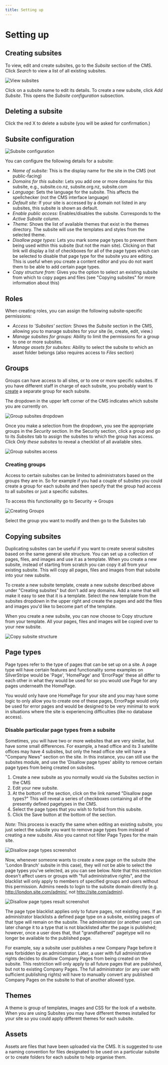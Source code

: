 ```yaml
---
title: Setting up
---
```

# Setting up

## Creating subsites

To view, edit and create subsites, go to the *Subsite* section of the CMS. Click *Search* to view a list of all existing subsites.

![View subsites](_images/view-subsites.jpg)

Click on a subsite name to edit its details. To create a new subsite, click *Add Subsite*. This opens the *Subsite configuration* subsection.

## Deleting a subsite

Click the red X to delete a subsite (you will be asked for confirmation.)

## Subsite configuration

![Subsite configuration](_images/subsite-configuration.jpg)

You can configure the following details for a subsite:

 * *Name of subsite:* This is the display name for the site in the CMS (not public-facing)
 * *Domains for this subsite:* Lets you add one or more domains for this subsite, e.g., subsite.co.nz, subsite.org.nz, subsite.com
 * *Language:* Sets the language for the subsite. This affects the spellchecker (not the CMS interface language)
 * *Default site:* If your site is accessed by a domain not listed in any subsites, this subsite is shown as default.
 * *Enable public access:* Enables/disables the subsite. Corresponds to the *Active Subsite* column.
 * *Theme:* Shows the list of available themes that exist in the themes directory. The subsite will use the templates and styles from the selected theme.
 * *Disallow page types:* Lets you mark some page types to prevent them being used within this subsite (but not the main site). Clicking on that link will display a list of checkboxes for all of the page types which can be selected to disable that page type for the subsite you are editing. This is useful when you create a content editor and you do not want them to be able to add certain page types.
 * *Copy structure from:* Gives you the option to select an existing subsite from which to copy pages and files (see "Copying subsites" for more information about this)

## Roles

When creating roles, you can assign the following subsite-specific permissions:

 * *Access to 'Subsites' section:* Shows the *Subsite* section in the CMS, allowing you to manage subsites for your site (ie, create, edit, view.)
 * *Manage subsites for groups:* Ability to limit the permissions for a group to one or more subsites.
 * *Manage assets for subsites:* Ability to select the subsite to which an asset folder belongs (also requires access to *Files* section)

## Groups

Groups can have access to all sites, or to one or more specific subsites. If you have different staff in charge of each subsite, you probably want to [create](#creating-groups) a separate group for each subsite.

The dropdown in the upper left corner of the CMS indicates which subsite you are currently on. 

![Group subsites dropdown](_images/subsites-dropdown.png)

Once you make a selection from the dropdown, you see the appropriate groups in the *Security* section. In the Security section, click a group and go to its *Subsites* tab to assign the subsites to which the group has access. Click *Only
these subsites* to reveal a checklist of all available sites.

![Group subsites access](_images/group-subsites-access.png)

### Creating groups

Access to certain subsites can be limited to administrators based on the groups they are in.
So for example if you had a couple of subsites you could create a group for each subsite and then specify that the group had access to all subsites or just a specific subsites.

To access this functionality go to Security -> Groups

![Creating Groups](_images/subsite-admin-security-group.png "Groups")

Select the group you want to modify and then go to the Subsites tab

## Copying subsites

Duplicating subsites can be useful if you want to create several subsites based on the same general site structure. You can set up a collection of pages, files, and images and use it as a template. When you create a new subsite, instead of starting from scratch you can copy it all from your existing subsite. This will copy all pages, files and images from that subsite into your new subsite.

To create a new subsite template, create a new subsite described above under "Creating subsites" but don't add any domains. Add a name that will make it easy to see that it is a template. Select the new template from the subsites dropdown in the upper right and create the pages and add the files and images you'd like to become part of the
template.

When you create a new subsite, you can now choose to Copy structure from your template. All your pages, files and images will be copied over to your new subsite.

![Copy subsite structure](_images/copy-structure.jpg)

## Page types
Page types refer to the type of pages that can be set up on a site. A page type will have certain features and functionality some examples on SilverStripe would be 'Page', 'HomePage' and 'ErrorPage' these all differ to each other in what they would be used for so you would use Page for any pages
underneath the HomePage.

You would only have one HomePage for your site and you may have some logic to only allow you to create one of these pages, ErrorPage would only be used for error pages and would be designed to be very minimal to work in situations where the site is experiencing difficulties (like no database access).

### Disable particular page types from a subsite

Sometimes, you will have two or more websites that are very similar, but have some small differences. For example, a head office and its 3 satellite offices may have 4 subsites, but only the head office site will have a "Company News" section on the site. In this instance, you can still use the subsites module, and use the 'Disallow page types' ability to remove certain page types from being created on subsites.

1. Create a new subsite as you normally would via the Subsites section in the CMS
2. Edit your new subsite.
3. At the bottom of the section, click on the link named "Disallow page types?" This will reveal a series of checkboxes containing all of the presently defined pagetypes in the CMS.
4. Select the page types that you wish to forbid from this subsite.
5. Click the Save button at the bottom of the section.

*Note:* This process is exactly the same when editing an existing subsite, you just select the subsite you want to remove page types from instead of creating a new subsite. Also you cannot not filter Page Types for the main site.

![Disallow page types screenshot](_images/disallow-page-types.png)

Now, whenever someone wants to create a new page on the subsite (the 'London Branch' subsite in this case), they will not be able to select the page types you've selected, as you can see below. Note that this restriction doesn't affect users or groups with "full administrative rights", and the blacklist will only apply to members of specified groups and users without this permission. Admins needs to login to the subsite domain directly (e.g. http://london.site.com/admin/, not http://site.com/admin). 

![Disallow page types result screenshot](_images/disallow-page-types-result.png)

The page type blacklist applies only to future pages, not existing ones. If an administrator blacklists a defined page type on a subsite, existing pages of that type will remain on the subsite. The administrator (or another user) can later change it to a type that is not blacklisted after the page is published; however, once a user does that, that "grandfathered" pagetype will no longer be available to the published page.

For example, say a subsite user publishes a new Company Page before it was forbidden by an administrator. Later, a user with full administrative rights decides to disallow Company Pages from being created on the subsite. This restriction will only apply to all future pages that are published, but not to existing Company Pages. The full administrator (or any user with sufficient publishing rights) will have to manually convert any published Company Pages on the subsite to that of another allowed type.

## Themes
A theme is group of templates, images and CSS for the look of a website. When you are using Subsites you may have different themes installed for your site so you could apply different themes for each subsite.

## Assets 
Assets are files that have been uploaded via the CMS. It is suggested to use a naming convention for files designated to be used on a particular subsite or to create folders for each subsite to help organise them.
